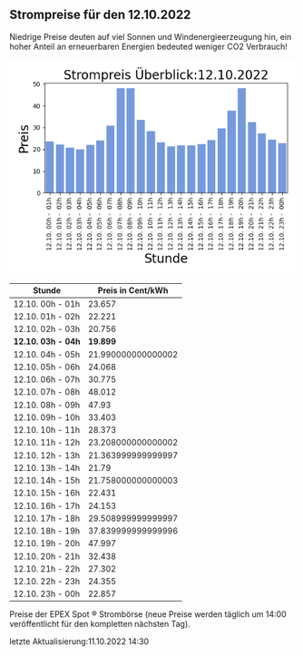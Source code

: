 
## Strompreise für den 12.10.2022

Niedrige Preise deuten auf viel Sonnen und Windenergieerzeugung hin, ein hoher Anteil an erneuerbaren Energien bedeuted weniger CO2 Verbrauch!

![Strompreis übersicht](imgs/strompreis_uebersicht.png)

| Stunde | Preis in Cent/kWh |
|---|---|
| 12.10. 00h -  01h | 23.657 | 
| 12.10. 01h -  02h | 22.221 | 
| 12.10. 02h -  03h | 20.756 | 
| **12.10. 03h -  04h** | **19.899** | 
| 12.10. 04h -  05h | 21.990000000000002 | 
| 12.10. 05h -  06h | 24.068 | 
| 12.10. 06h -  07h | 30.775 | 
| 12.10. 07h -  08h | 48.012 | 
| 12.10. 08h -  09h | 47.93 | 
| 12.10. 09h -  10h | 33.403 | 
| 12.10. 10h -  11h | 28.373 | 
| 12.10. 11h -  12h | 23.208000000000002 | 
| 12.10. 12h -  13h | 21.363999999999997 | 
| 12.10. 13h -  14h | 21.79 | 
| 12.10. 14h -  15h | 21.758000000000003 | 
| 12.10. 15h -  16h | 22.431 | 
| 12.10. 16h -  17h | 24.153 | 
| 12.10. 17h -  18h | 29.508999999999997 | 
| 12.10. 18h -  19h | 37.839999999999996 | 
| 12.10. 19h -  20h | 47.997 | 
| 12.10. 20h -  21h | 32.438 | 
| 12.10. 21h -  22h | 27.302 | 
| 12.10. 22h -  23h | 24.355 | 
| 12.10. 23h -  00h | 22.857 | 

Preise der EPEX Spot ® Strombörse (neue Preise werden täglich um 14:00 veröffentlicht für den kompletten nächsten Tag).

letzte Aktualisierung:11.10.2022 14:30